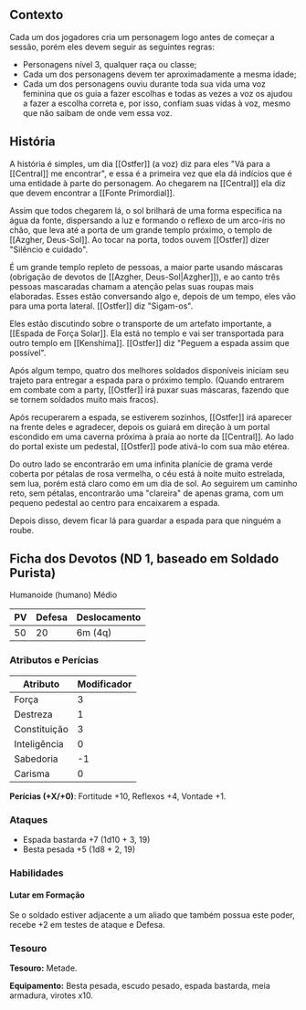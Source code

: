 ## Contexto
Cada um dos jogadores cria um personagem logo antes de começar a sessão, porém eles devem seguir as seguintes regras:

* Personagens nível 3, qualquer raça ou classe;
* Cada um dos personagens devem ter aproximadamente a mesma idade;
* Cada um dos personagens ouviu durante toda sua vida uma voz feminina que os guia a fazer escolhas e todas as vezes a voz os ajudou a fazer a escolha correta e, por isso, confiam suas vidas à voz, mesmo que não saibam de onde vem essa voz.

## História
A história é simples, um dia [[Ostfer]] (a voz) diz para eles "Vá para a [[Central]] me encontrar", e essa é a primeira vez que ela dá indícios que é uma entidade à parte do personagem. Ao chegarem na [[Central]] ela diz que devem encontrar a [[Fonte Primordial]].

Assim que todos chegarem lá, o sol brilhará de uma forma específica na água da fonte, dispersando a luz e formando o reflexo de um arco-íris no chão, que leva até a porta de um grande templo próximo, o templo de [[Azgher, Deus-Sol]]. Ao tocar na porta, todos ouvem [[Ostfer]] dizer "Silêncio e cuidado".

É um grande templo repleto de pessoas, a maior parte usando máscaras (obrigação de devotos de [[Azgher, Deus-Sol|Azgher]]), e ao canto três pessoas mascaradas chamam a atenção pelas suas roupas mais elaboradas. Esses estão conversando algo e, depois de um tempo, eles vão para uma porta lateral. [[Ostfer]] diz "Sigam-os".

Eles estão discutindo sobre o transporte de um artefato importante, a [[Espada de Força Solar]]. Ela está no templo e vai ser transportada para outro templo em [[Kenshima]]. [[Ostfer]] diz "Peguem a espada assim que possível".

Após algum tempo, quatro dos melhores soldados disponíveis iniciam seu trajeto para entregar a espada para o próximo templo. (Quando entrarem em combate com a party, [[Ostfer]] irá puxar suas máscaras, fazendo que se tornem soldados muito mais fracos).

Após recuperarem a espada, se estiverem sozinhos, [[Ostfer]] irá aparecer na frente deles e agradecer, depois os guiará em direção à um portal escondido em uma caverna próxima à praia ao norte da [[Central]]. Ao lado do portal existe um pedestal, [[Ostfer]] pode ativá-lo com sua mão etérea.

Do outro lado se encontrarão em uma infinita planície de grama verde coberta por pétalas de rosa vermelha, o céu está à noite muito estrelada, sem lua, porém está claro como em um dia de sol. Ao seguirem um caminho reto, sem pétalas, encontrarão uma "clareira" de apenas grama, com um pequeno pedestal ao centro para encaixarem a espada.

Depois disso, devem ficar lá para guardar a espada para que ninguém a roube.

## Ficha dos Devotos (ND 1, baseado em Soldado Purista)
Humanoide (humano) Médio

| PV  | Defesa | Deslocamento |
| --- | ------ | ------------ |
| 50  | 20     | 6m (4q)      |

### Atributos e Perícias
| Atributo     | Modificador |
| ------------ | ----------- |
| Força        | 3           |
| Destreza     | 1           |
| Constituição | 3           |
| Inteligência | 0           |
| Sabedoria    | -1          |
| Carisma      | 0           |

**Perícias (+X/+0)**: Fortitude +10, Reflexos +4, Vontade +1.

### Ataques
* Espada bastarda +7 (1d10 + 3, 19)
* Besta pesada +5 (1d8 + 2, 19)

### Habilidades
#### Lutar em Formação

Se o soldado estiver adjacente a um aliado que também possua este poder, recebe +2 em testes de ataque e Defesa.

### Tesouro
**Tesouro:** Metade.

**Equipamento:** Besta pesada, escudo pesado, espada bastarda, meia armadura, virotes x10.
